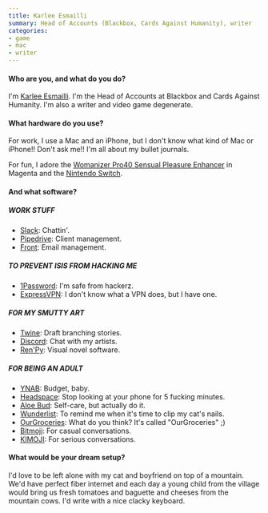 ```yaml
---
title: Karlee Esmailli
summary: Head of Accounts (Blackbox, Cards Against Humanity), writer
categories:
- game
- mac
- writer
---
```


#### Who are you, and what do you do?

I'm [Karlee Esmailli](http://www.karlee.me/ "Karlee's website."). I'm the Head of Accounts at Blackbox and Cards Against Humanity. I'm also a writer and video game degenerate. 

#### What hardware do you use?

For work, I use a Mac and an iPhone, but I don't know what kind of Mac or iPhone!! Don't ask me!! I'm all about my bullet journals. 

For fun, I adore the [Womanizer Pro40 Sensual Pleasure Enhancer][pro40] in Magenta and the [Nintendo Switch][switch.2]. 

#### And what software?

##### WORK STUFF

- [Slack][]: Chattin'.
- [Pipedrive][]: Client management.
- [Front][]: Email management.

##### TO PREVENT ISIS FROM HACKING ME 

- [1Password][]: I'm safe from hackerz.
- [ExpressVPN][]: I don't know what a VPN does, but I have one.

##### FOR MY SMUTTY ART

- [Twine][]: Draft branching stories.
- [Discord][]: Chat with my artists.
- [Ren'Py][renpy]: Visual novel software.

##### FOR BEING AN ADULT

- [YNAB][]: Budget, baby.
- [Headspace][headspace-meditation-ios]: Stop looking at your phone for 5 fucking minutes.
- [Aloe Bud][aloe-bud-ios]: Self-care, but actually do it. 
- [Wunderlist][wunderlist-ios]: To remind me when it's time to clip my cat's nails.
- [OurGroceries][ourgroceries-ios]: What do you think? It's called "OurGroceries" ;) 
- [Bitmoji][bitmoji-ios]: For casual conversations.
- [KIMOJI][kimoji-ios]: For serious conversations.

#### What would be your dream setup?

I'd love to be left alone with my cat and boyfriend on top of a mountain. We'd have perfect fiber internet and each day a young child from the village would bring us fresh tomatoes and baguette and cheeses from the mountain cows. I'd write with a nice clacky keyboard.

[pro40]: https://www.womanizer.com/us/womanizer-pro-40 "A vibrator."
[switch.2]: https://www.nintendo.com/switch/ "A gaming console."
[1password]: https://1password.com "Password management software for Mac OS X."
[aloe-bud-ios]: https://itunes.apple.com/us/app/aloe-bud/id1318382054 "A self care app."
[bitmoji-ios]: https://itunes.apple.com/us/app/bitmoji/id868077558 "A personal emoji generator app."
[discord]: https://discordapp.com/ "A voice and text chat service."
[expressvpn]: https://www.expressvpn.com/ "A VPN service."
[front]: https://frontapp.com/ "A customer support service."
[headspace-meditation-ios]: https://www.headspace.com/ "A guided meditation app for iOS."
[kimoji-ios]: https://itunes.apple.com/us/app/kimoji/id1068019093 "A collection of Kim Kardashian emoji."
[ourgroceries-ios]: https://itunes.apple.com/us/app/ourgroceries/id325851015 "A shared groceries list app."
[pipedrive]: https://www.pipedrive.com/ "A customer relations service."
[renpy]: https://www.renpy.org/ "An interactive story engine."
[slack]: https://slack.com/ "A collaboration service."
[twine]: http://twinery.org/ "A tool for creating non-linear stories."
[wunderlist-ios]: https://itunes.apple.com/us/app/wunderlist-to-do-list-tasks/id406644151 "A client for the todo service."
[ynab]: https://www.youneedabudget.com/ "A service for helping people save money."
